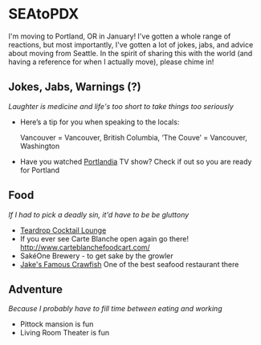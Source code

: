 # SEAtoPDX
I'm moving to Portland, OR in January! 
I've gotten a whole range of reactions, but most importantly, I've gotten a lot of jokes, jabs, and advice about moving from Seattle. In the spirit of sharing this with the world (and having a reference for when I actually move), please chime in!

## Jokes, Jabs, Warnings (?)
_Laughter is medicine and life's too short to take things too seriously_
* Here’s a tip for you when speaking to the locals:

  Vancouver = Vancouver, British Columbia, ‘The Couve’ = Vancouver, Washington
  
* Have you watched [Portlandia](http://www.imdb.com/title/tt1780441/) TV show? Check if out so you are ready for Portland

## Food 
_If I had to pick a deadly sin, it'd have to be be gluttony_
* [Teardrop Cocktail Lounge](https://www.yelp.com/biz/teardrop-cocktail-lounge-portland?adjust_creative=bing&utm_campaign=yelp_feed&utm_medium=feed_v2&utm_source=bing)
* If you ever see Carte Blanche open again go there!  http://www.carteblanchefoodcart.com/
* SakéOne Brewery - to get sake by the growler
* [Jake's Famous Crawfish](http://www.mccormickandschmicks.com/locations/portland-oregon/portland-oregon/sw12thave.aspx) One of the best seafood restaurant there

## Adventure 
_Because I probably have to fill time between eating and working_
* Pittock mansion is fun
* Living Room Theater is fun
